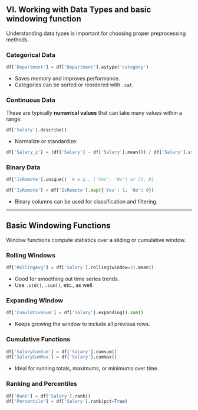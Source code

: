 ##  **VI. Working with Data Types and basic windowing function**

Understanding data types is important for choosing proper preprocessing methods.

###  **Categorical Data**

```python
df['Department'] = df['Department'].astype('category')
```

* Saves memory and improves performance.
* Categories can be sorted or reordered with `.cat`.

###  **Continuous Data**

These are typically **numerical values** that can take many values within a range.

```python
df['Salary'].describe()
```

* Normalize or standardize:

```python
df['Salary_z'] = (df['Salary'] - df['Salary'].mean()) / df['Salary'].std()
```

###  **Binary Data**

```python
df['IsRemote'].unique()  # e.g., ['Yes', 'No'] or [1, 0]

df['IsRemote'] = df['IsRemote'].map({'Yes': 1, 'No': 0})
```

* Binary columns can be used for classification and filtering.

---

##  **Basic Windowing Functions**

Window functions compute statistics over a sliding or cumulative window.

###  **Rolling Windows**

```python
df['RollingAvg'] = df['Salary'].rolling(window=3).mean()
```

* Good for smoothing out time series trends.
* Use `.std()`, `.sum()`, etc., as well.

###  **Expanding Window**

```python
df['CumulativeSum'] = df['Salary'].expanding().sum()
```

* Keeps growing the window to include all previous rows.

###  **Cumulative Functions**

```python
df['SalaryCumSum'] = df['Salary'].cumsum()
df['SalaryCumMax'] = df['Salary'].cummax()
```

* Ideal for running totals, maximums, or minimums over time.

###  **Ranking and Percentiles**

```python
df['Rank'] = df['Salary'].rank()
df['Percentile'] = df['Salary'].rank(pct=True)
```